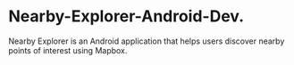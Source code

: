 # Nearby-Explorer-Android-Dev.
Nearby Explorer is an Android application that helps users discover nearby points of interest using Mapbox.
